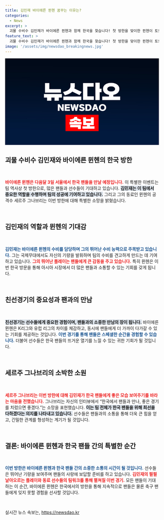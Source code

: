 ```yaml
---
title: 김민재 바이에른 뮌헨 꿈꾸는 이유는?
categories:
  - News
excerpt: >
  괴물 수비수 김민재가 바이에른 뮌헨과 함께 한국을 찾습니다! 첫 방한을 맞이한 뮌헨이 토트넘과 친선경기를 갖고, 동료 공격수 그나브리의 소원도 화제가 됩니다. 팬들의 기대가 고조되고 있습니다!
feature_text: >
  괴물 수비수 김민재가 바이에른 뮌헨과 함께 한국을 찾습니다! 첫 방한을 맞이한 뮌헨이 토트넘과 친선경기를 갖고, 동료 공격수 그나브리의 소원도 화제가 됩니다. 팬들의 기대가 고조되고 있습니다!
image: '/assets/img/newsdao_breakingnews.jpg'
---
```


<p><img src="/assets/img/newsdao_breakingnews.jpg" alt="firstkoreanews 속보" /></p>

<h2 data-ke-size="size26">괴물 수비수 김민재와 바이에른 뮌헨의 한국 방한</h2>

<p data-ke-size="size16">&nbsp;</p>

<p><b><span style="color: #ee2323;">바이에른 뮌헨은 다음달 3일 서울에서 한국 팬들을 만날 예정입니다.</span></b> 이 특별한 이벤트는 팀 역사상 첫 방한으로, 많은 팬들과 선수들이 기대하고 있습니다. <b><span style="background-color: #21538527;">김민재는 이 팀에서 중요한 역할을 수행하며 팀의 성공에 기여하고 있습니다.</span></b> 그리고 그의 동료인 뮌헨의 공격수 세르주 그나브리는 이번 방한에 대해 특별한 소망을 밝혔습니다. </p>

<p data-ke-size="size16">&nbsp;</p>

<h2 data-ke-size="size26">김민재의 역할과 뮌헨의 기대감</h2>

<p data-ke-size="size16">&nbsp;</p>

<p><b><span style="color: #1a5490;">김민재는 바이에른 뮌헨의 수비를 담당하며 그의 뛰어난 수비 능력으로 주목받고 있습니다.</span></b> 그는 국제무대에서도 자신의 기량을 발휘하며 팀의 수비를 견고하게 만드는 데 기여하고 있습니다. <b><span style="color: #ee2323;">그의 뛰어난 플레이는 팬들에게 큰 감동을 주고 있습니다.</span></b> 특히 뮌헨은 이번 한국 방문을 통해 아시아 시장에서 더 많은 팬들과 소통할 수 있는 기회를 갖게 됩니다.</p>

<p data-ke-size="size16">&nbsp;</p>

<h2 data-ke-size="size26">친선경기의 중요성과 팬과의 만남</h2>

<p data-ke-size="size16">&nbsp;</p>

<p><b><span style="background-color: #21538527;">친선경기는 선수들에게 중요한 경험이며, 팬들과의 소중한 만남의 장이 됩니다.</span></b> 바이에른 뮌헨은 K리그와 유럽 리그의 차이를 체감하고, 동시에 팬들에게 더 가까이 다가갈 수 있는 기회를 제공하는 것입니다. <b><span style="color: #1a5490;">이번 경기를 통해 팬들은 스페셜한 순간을 경험할 수 있습니다.</span></b> 더불어 선수들은 한국 팬들의 뜨거운 열기를 느낄 수 있는 귀한 기회가 될 것입니다.</p>

<p data-ke-size="size16">&nbsp;</p>

<h2 data-ke-size="size26">세르주 그나브리의 소박한 소원</h2>

<p data-ke-size="size16">&nbsp;</p>

<p><b><span style="color: #ee2323;">세르주 그나브리는 이번 방한에 대해 김민재가 한국 팬들에게 좋은 모습 보여주기를 바라는 마음을 전했습니다.</span></b> 그나브리는 자신의 인터뷰에서 “한국에서 팬들과 만나, 좋은 경기를 치렀으면 좋겠다.”는 소망을 표현했습니다. <b><span style="background-color: #21538527;">이는 팀 전체가 한국 팬들을 위해 최선을 다하겠다는 의지를 나타내고 있습니다.</span></b> 선수들은 팬들과의 소통을 통해 더욱 큰 힘을 얻고, 긴밀한 관계를 형성하는 계기가 될 것입니다.</p>

<p data-ke-size="size16">&nbsp;</p>

<h2 data-ke-size="size26">결론: 바이에른 뮌헨과 한국 팬들 간의 특별한 순간</h2>

<p data-ke-size="size16">&nbsp;</p>

<p><b><span style="color: #1a5490;">이번 방한은 바이에른 뮌헨과 한국 팬들 간의 소중한 소통의 시간이 될 것입니다.</span></b> 선수들은 뛰어난 기량을 보여주며 팬들의 사랑에 보답할 준비를 하고 있습니다. <b><span style="color: #ee2323;">김민재의 펄펄 날아오르는 플레이와 동료 선수들의 팀워크를 통해 펼쳐질 이번 경기.</span></b> 모든 팬들이 기대하는 이 순간, 바이에른 뮌헨은 한국에서의 방한을 통해 지속적으로 팬들은 물론 축구 팬들에게 잊지 못할 경험을 선사할 것입니다.</p>

<p data-ke-size="size16">&nbsp;</p>
실시간 뉴스 속보는, <a href="https://newsdao.kr" rel="dofollow">https://newsdao.kr</a>


